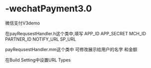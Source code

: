 # -wechatPayment3.0
微信支付V3demo

在payRequsestHandler.h这个类中,填写
APP_ID
APP_SECRET
MCH_ID 
PARTNER_ID
NOTIFY_URL
SP_URL

payRequsestHandler.mm这个类中 可修改展示给用户的名字 和金额

在Build Setting中设置URL Types
